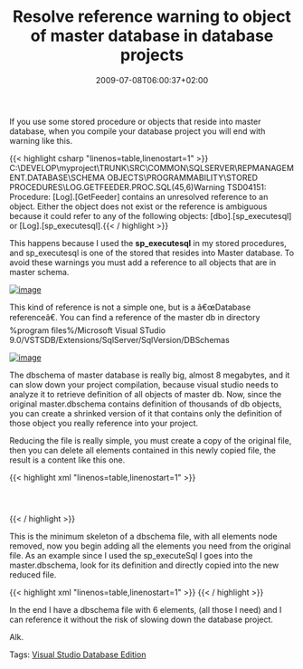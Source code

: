 ﻿---
title: "Resolve reference warning to object of master database in database projects"
description: ""
date: 2009-07-08T06:00:37+02:00
draft: false
tags: [NET framework]
categories: [NET framework]
---
If you use some stored procedure or objects that reside into master database, when you compile your database project you will end with warning like this.

{{< highlight csharp "linenos=table,linenostart=1" >}}
C:\DEVELOP\myproject\TRUNK\SRC\COMMON\SQLSERVER\REPMANAGEMENT.DATABASE\SCHEMA OBJECTS\PROGRAMMABILITY\STORED PROCEDURES\LOG.GETFEEDER.PROC.SQL(45,6)Warning TSD04151: Procedure: [Log].[GetFeeder] contains an unresolved reference to an object. Either the object does not exist or the reference is ambiguous because it could refer to any of the following objects: [dbo].[sp_executesql] or [Log].[sp_executesql].{{< / highlight >}}

<!-- Code inserted with Steve Dunn's Windows Live Writer Code Formatter Plugin.  http://dunnhq.com -->

This happens because I used the  **sp\_executesql** in my stored procedures, and sp\_executesql is one of the stored that resides into Master database. To avoid these warnings you must add a reference to all objects that are in master schema.

[![image](http://www.codewrecks.com/blog/wp-content/uploads/2009/07/image-thumb16.png "image")](http://www.codewrecks.com/blog/wp-content/uploads/2009/07/image16.png)

This kind of reference is not a simple one, but is a â€œDatabase referenceâ€. You can find a reference of the master db in directory %program files%/Microsoft Visual STudio 9.0/VSTSDB/Extensions/SqlServer/SqlVersion/DBSchemas

[![image](http://www.codewrecks.com/blog/wp-content/uploads/2009/07/image-thumb17.png "image")](http://www.codewrecks.com/blog/wp-content/uploads/2009/07/image17.png)

The dbschema of master database is really big, almost 8 megabytes, and it can slow down your project compilation, because visual studio needs to analyze it to retrieve definition of all objects of master db. Now, since the original master.dbschema contains definition of thousands of db objects, you can create a shrinked version of it that contains only the definition of those object you really reference into your project.

Reducing the file is really simple, you must create a copy of the original file, then you can delete all elements contained in this newly copied file, the result is a content like this one.

{{< highlight xml "linenos=table,linenostart=1" >}}
<?xml version="1.0" encoding="utf-8"?>
<DataSchemaModel FileFormatVersion="1.0" SchemaVersion="1.0" DspName="Microsoft.Data.Schema.Sql.SqlDsp.Sql100DatabaseSchemaProvider" CollationLcid="1033" CollationCaseSensitive="False">
    <Header>
        <CustomData Category="ModelCapability">
            <Metadata Name="ModelCapability" Value="Default" />
        </CustomData>
        <CustomData Category="DBSchema">
            <Metadata Name="DatabaseType" Value="master" />
            <Metadata Name="SqlServerVersion" Value="10.00" />
            <Metadata Name="Author" Value="Microsoft Corp." />
        </CustomData>
        <CustomData Category="DatabaseVariableLiteralValue">
            <Metadata Name="Name" Value="master" />
        </CustomData>
    </Header>
    <Model>
    </Model>
</DataSchemaModel>{{< / highlight >}}

<!-- Code inserted with Steve Dunn's Windows Live Writer Code Formatter Plugin.  http://dunnhq.com -->

This is the minimum skeleton of a dbschema file, with all elements node removed, now you begin adding all the elements you need from the original file. As an example since I used the sp\_executeSql I goes into the master.dbschema, look for its definition and directly copied into the new reduced file.

{{< highlight xml "linenos=table,linenostart=1" >}}
<Model>
        <Element Type="ISqlExtendedProcedure" Name="[sys].[sp_executesql]">
            <Property Name="IsQuotedIdentifierOn" Value="False" />
            <Relationship Name="Owner">
                <Entry>
                    <References ExternalSource="BuiltIns" Name="[sys]" />
                    <Annotation Type="SqlModelBuilderResolvableAnnotation" Name="[sys]">
                        <Property Name="TargetTypeStorage" Value="ISqlObjectOwner" />
                    </Annotation>
                </Entry>
            </Relationship>
            <Annotation Type="AliasedToDbo" />
            <Annotation Type="GloballyScoped" />
        </Element>{{< / highlight >}}

<!-- Code inserted with Steve Dunn's Windows Live Writer Code Formatter Plugin.  http://dunnhq.com -->

In the end I have a dbschema file with 6 elements, (all those I need) and I can reference it without the risk of slowing down the database project.

Alk.

Tags: [Visual Studio Database Edition](http://technorati.com/tag/Visual%20Studio%20Database%20Edition)
